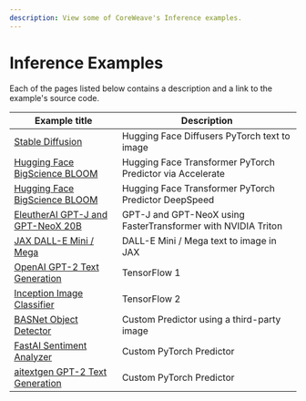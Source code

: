 ```yaml
---
description: View some of CoreWeave's Inference examples.
---
```


# Inference Examples

Each of the pages listed below contains a description and a link to the example's source code.

| Example title                                                                                                        | Description                                                   |
| -------------------------------------------------------------------------------------------------------------------- | ------------------------------------------------------------- |
| [Stable Diffusion](../../docs/compass/examples/pytorch-hugging-face-diffusers-stable-diffusion-text-to-image.md)     | Hugging Face Diffusers PyTorch text to image                  |
| [Hugging Face BigScience BLOOM](../../docs/compass/examples/pytorch-hugging-face-transformers-bigscience-bloom.md)   | Hugging Face Transformer PyTorch Predictor via Accelerate     |
| [Hugging Face BigScience BLOOM](../../docs/compass/examples/pytorch-hugging-face-transformers-bigscience-bloom-1.md) | Hugging Face Transformer PyTorch Predictor DeepSpeed          |
| [EleutherAI GPT-J and GPT-NeoX 20B](../../docs/compass/examples/triton-inference-server-fastertransformer.md)        | GPT-J and GPT-NeoX using FasterTransformer with NVIDIA Triton |
| [JAX DALL-E Mini / Mega](../../docs/compass/examples/jax-dall-e-mini-mega.md)                                        | DALL-E Mini / Mega text to image in JAX                       |
| [OpenAI GPT-2 Text Generation](gpt-2/)                                                                               | TensorFlow 1                                                  |
| [Inception Image Classifier](tensorflow2-image-classifier.md)                                                        | TensorFlow 2                                                  |
| [BASNet Object Detector](custom-basnet.md)                                                                           | Custom Predictor using a third-party image                    |
| [FastAI Sentiment Analyzer](custom-sentiment.md)                                                                     | Custom PyTorch Predictor                                      |
| [aitextgen GPT-2 Text Generation](custom-pytorch-aitextgen.md)                                                       | Custom PyTorch Predictor                                      |
